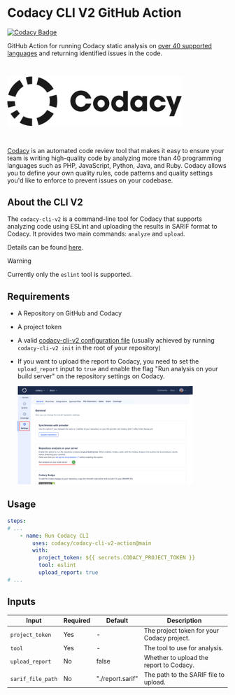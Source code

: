 # Codacy CLI V2 GitHub Action

[![Codacy Badge](https://app.codacy.com/project/badge/Grade/3225e1abbad540ea8f98efc972d1f8b5)](https://app.codacy.com/gh/codacy/codacy-cli-v2-action/dashboard?utm_source=gh&utm_medium=referral&utm_content=&utm_campaign=Badge_grade)

GitHub Action for running Codacy static analysis on [over 40 supported languages](https://docs.codacy.com/getting-started/supported-languages-and-tools/) and returning identified issues in the code.

<br/>

<a href="https://www.codacy.com" target="_blank"><img src="images/codacy-logo.svg" alt="Codacy" width="400"/></a>

<br/>

[Codacy](https://www.codacy.com/) is an automated code review tool that makes it easy to ensure your team is writing high-quality code by analyzing more than 40 programming languages such as PHP, JavaScript, Python, Java, and Ruby. Codacy allows you to define your own quality rules, code patterns and quality settings you'd like to enforce to prevent issues on your codebase.

## About the CLI V2

The `codacy-cli-v2` is a command-line tool for Codacy that supports analyzing code using ESLint and uploading the results in SARIF format to Codacy. It provides two main commands: `analyze` and `upload`.

Details can be found [here](https://github.com/codacy/codacy-cli-v2).

> [!WARNING] 
> Currently only the `eslint` tool is supported.

## Requirements

- A Repository on GitHub and Codacy
- A project token
- A valid [codacy-cli-v2 configuration file](https://github.com/codacy/codacy-cli-v2?tab=readme-ov-file#important-concepts) (usually achieved by running `codacy-cli-v2 init` in the root of your repository)
- If you want to upload the report to Codacy, you need to set the `upload_report` input to `true` and enable the flag "Run analysis on your build server" on the repository settings on Codacy.

    <img src="images/run-analysis-through-build-server.png" alt="Codacy" width="400"/>


## Usage

```yaml
steps:
# ...
    - name: Run Codacy CLI
        uses: codacy/codacy-cli-v2-action@main
        with:
          project_token: ${{ secrets.CODACY_PROJECT_TOKEN }}
          tool: eslint
          upload_report: true
# ...
```

## Inputs

| Input | Required | Default | Description |
| ----- | -------- | ------- | ----------- |
| `project_token` | Yes | - | The project token for your Codacy project. |
| `tool` | Yes | - | The tool to use for analysis. |
| `upload_report` | No | false | Whether to upload the report to Codacy. |
| `sarif_file_path` | No | "./report.sarif" | The path to the SARIF file to upload. |
